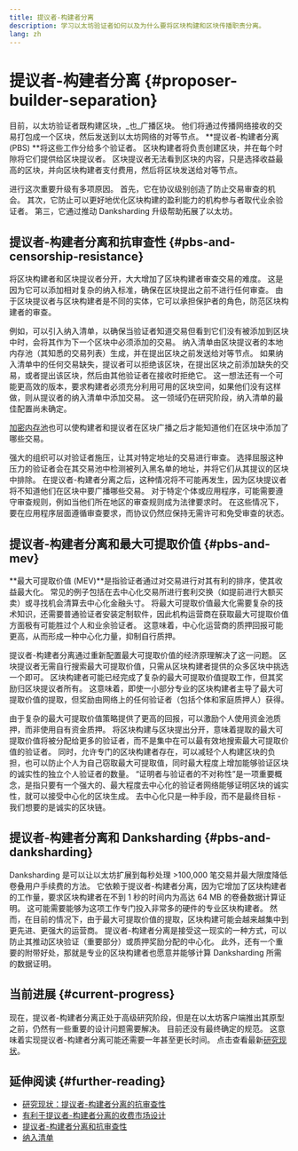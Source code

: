 ```yaml
---
title: 提议者-构建者分离
description: 学习以太坊验证者如何以及为什么要将区块构建和区块传播职责分离。
lang: zh
---
```


# 提议者-构建者分离 {#proposer-builder-separation}

目前，以太坊验证者既构建区块，_也_广播区块。 他们将通过传播网络接收的交易打包成一个区块，然后发送到以太坊网络的对等节点。 **提议者-构建者分离 (PBS) **将这些工作分给多个验证者。 区块构建者将负责创建区块，并在每个时隙将它们提供给区块提议者。 区块提议者无法看到区块的内容，只是选择收益最高的区块，并向区块构建者支付费用，然后将区块发送给对等节点。

进行这次重要升级有多项原因。 首先，它在协议级别创造了防止交易审查的机会。 其次，它防止可以更好地优化区块构建的盈利能力的机构参与者取代业余验证者。 第三，它通过推动 Danksharding 升级帮助拓展了以太坊。

## 提议者-构建者分离和抗审查性 {#pbs-and-censorship-resistance}

将区块构建者和区块提议者分开，大大增加了区块构建者审查交易的难度。 这是因为它可以添加相对复杂的纳入标准，确保在区块提出之前不进行任何审查。 由于区块提议者与区块构建者是不同的实体，它可以承担保护者的角色，防范区块构建者的审查。

例如，可以引入纳入清单，以确保当验证者知道交易但看到它们没有被添加到区块中时，会将其作为下一个区块中必须添加的交易。 纳入清单由区块提议者的本地内存池（其知悉的交易列表）生成，并在提出区块之前发送给对等节点。 如果纳入清单中的任何交易缺失，提议者可以拒绝该区块，在提出区块之前添加缺失的交易，或者提出该区块，然后由其他验证者在接收时拒绝它。 这一想法还有一个可能更高效的版本，要求构建者必须充分利用可用的区块空间，如果他们没有这样做，则从提议者的纳入清单中添加交易。 这一领域仍在研究阶段，纳入清单的最佳配置尚未确定。

[加密内存池](https://www.youtube.com/watch?v=fHDjgFcha0M&list=PLpktWkixc1gUqkyc1-iE6TT0RWQTBJELe&index=3)也可以使构建者和提议者在区块广播之后才能知道他们在区块中添加了哪些交易。

<ExpandableCard title="提议者-构建者分离解决了哪些类型的审查问题？" eventCategory="/roadmap/pbs" eventName="clicked what kinds of censorship does PBS solve?">

强大的组织可以对验证者施压，让其对特定地址的交易进行审查。 选择屈服这种压力的验证者会在其交易池中检测被列入黑名单的地址，并将它们从其提议的区块中排除。 在提议者-构建者分离之后，这种情况将不可能再发生，因为区块提议者将不知道他们在区块中要广播哪些交易。 对于特定个体或应用程序，可能需要遵守审查规则，例如当他们所在地区的审查规则成为法律要求时。 在这些情况下，要在应用程序层面遵循审查要求，而协议仍然应保持无需许可和免受审查的状态。

</ExpandableCard>

## 提议者-构建者分离和最大可提取价值 {#pbs-and-mev}

**最大可提取价值 (MEV)**是指验证者通过对交易进行对其有利的排序，使其收益最大化。 常见的例子包括在去中心化交易所进行套利交换（如提前进行大额买卖）或寻找机会清算去中心化金融头寸。 将最大可提取价值最大化需要复杂的技术知识，还需要普通验证者安装定制软件，因此机构运营商在获取最大可提取价值方面极有可能胜过个人和业余验证者。 这意味着，中心化运营商的质押回报可能更高，从而形成一种中心化力量，抑制自行质押。

提议者-构建者分离通过重新配置最大可提取价值的经济原理解决了这一问题。 区块提议者无需自行搜索最大可提取价值，只需从区块构建者提供的众多区块中挑选一个即可。 区块构建者可能已经完成了复杂的最大可提取价值提取工作，但其奖励归区块提议者所有。 这意味着，即使一小部分专业的区块构建者主导了最大可提取价值的提取，但奖励由网络上的任何验证者（包括个体和家庭质押人）获得。

<ExpandableCard title="为什么可以集中构建区块？" eventCategory="/roadmap/pbs" eventName="clicked why is it OK to centralize block building?">

由于复杂的最大可提取价值策略提供了更高的回报，可以激励个人使用资金池质押，而非使用自有资金质押。 将区块构建与区块提出分开，意味着提取的最大可提取价值将被分配给更多的验证者，而不是集中在可以最有效地搜索最大可提取价值的验证者。 同时，允许专门的区块构建者存在，可以减轻个人构建区块的负担，也可以防止个人为自己窃取最大可提取值，同时最大程度上增加能够验证区块的诚实性的独立个人验证者的数量。 “证明者与验证者的不对称性”是一项重要概念，是指只要有一个强大的、最大程度去中心化的验证者网络能够证明区块的诚实性，就可以接受中心化的区块生成。 去中心化只是一种手段，而不是最终目标 - 我们想要的是诚实的区块链。
</ExpandableCard>

## 提议者-构建者分离和 Danksharding {#pbs-and-danksharding}

Danksharding 是可以让以太坊扩展到每秒处理 >100,000 笔交易并最大限度降低卷叠用户手续费的方法。 它依赖于提议者-构建者分离，因为它增加了区块构建者的工作量，要求区块构建者在不到 1 秒的时间内为高达 64 MB 的卷叠数据计算证明。 这可能需要能够为这项工作专门投入非常多的硬件的专业区块构建者。 然而，在目前的情况下，由于最大可提取价值的提取，区块构建可能会越来越集中到更先进、更强大的运营商。 提议者-构建者分离是接受这一现实的一种方式，可以防止其推动区块验证（重要部分）或质押奖励分配的中心化。 此外，还有一个重要的附带好处，那就是专业的区块构建者也愿意并能够计算 Danksharding 所需的数据证明。

## 当前进展 {#current-progress}

现在，提议者-构建者分离正处于高级研究阶段，但是在以太坊客户端推出其原型之前，仍然有一些重要的设计问题需要解决。 目前还没有最终确定的规范。 这意味着实现提议者-构建者分离可能还需要一年甚至更长时间。 点击查看最新[研究现状](https://notes.ethereum.org/@vbuterin/pbs_censorship_resistance)。

## 延伸阅读 {#further-reading}

- [研究现状：提议者-构建者分离的抗审查性](https://notes.ethereum.org/@vbuterin/pbs_censorship_resistance)
- [有利于提议者-构建者分离的收费市场设计](https://ethresear.ch/t/proposer-block-builder-separation-friendly-fee-market-designs/9725)
- [提议者-构建者分离和抗审查性](https://notes.ethereum.org/@fradamt/H1TsYRfJc#Secondary-auctions)
- [纳入清单](https://notes.ethereum.org/@fradamt/H1ZqdtrBF)

